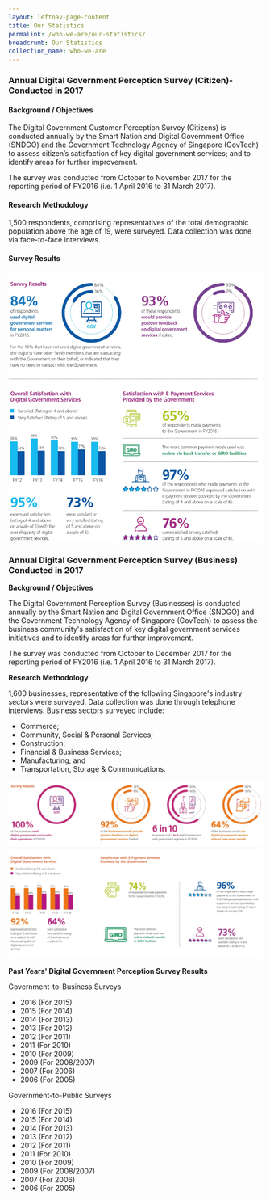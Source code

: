 ```yaml
---
layout: leftnav-page-content
title: Our Statistics
permalink: /who-we-are/our-statistics/
breadcrumb: Our Statistics
collection_name: who-we-are
---
```

### **Annual Digital Government Perception Survey (Citizen)- Conducted in 2017**

#### **Background / Objectives**
The Digital Government Customer Perception Survey (Citizens) is conducted annually by the Smart Nation and Digital Government Office (SNDGO) and the Government Technology Agency of Singapore (GovTech) to assess citizen’s satisfaction of key digital government services; and to identify areas for further improvement.

The survey was conducted from October to November 2017 for the reporting period of FY2016 (i.e. 1 April 2016 to 31 March 2017).

#### **Research Methodology**

1,500 respondents, comprising representatives of the total demographic population above the age of 19, were surveyed. Data collection was done via face-to-face interviews.
#### **Survey Results**

![Digital Government Perception Survey 2017 Citizens ](/images/our-statistics/Digital-Government-Perception2017-Citizens.jpg)

### **Annual Digital Government Perception Survey (Business) Conducted in 2017**

**Background / Objectives**

The Digital Government Perception Survey (Businesses) is conducted annually by the Smart Nation and Digital Government Office (SNDGO) and the Government Technology Agency of Singapore (GovTech) to assess the business community's satisfaction of key digital government services initiatives and to identify areas for further improvement.

The survey was conducted from October to December 2017 for the reporting period of FY2016 (i.e. 1 April 2016 to 31 March 2017).

**Research Methodology**

1,600 businesses, representative of the following Singapore's industry sectors were surveyed.  Data collection was done through telephone interviews. Business sectors surveyed include:
- Commerce;
- Community, Social & Personal Services;
- Construction;
- Financial & Business Services;
- Manufacturing; and
- Transportation, Storage & Communications.


![Digital Government Perception Survey 2017 Business ](/images/our-statistics/Digital-Government-Perception2017-Business.jpg)


**Past Years' Digital Government Perception Survey Results**

Government-to-Business Surveys

- 2016 (For 2015)
- 2015 (For 2014)
- 2014 (For 2013)
- 2013 (For 2012)
- 2012 (For 2011)
- 2011 (For 2010)
- 2010 (For 2009)
- 2009 (For 2008/2007)
- 2007 (For 2006)
- 2006 (For 2005)


Government-to-Public Surveys

- 2016 (For 2015)
- 2015 (For 2014)
- 2014 (For 2013)
- 2013 (For 2012)
- 2012 (For 2011)
- 2011 (For 2010)
- 2010 (For 2009)
- 2009 (For 2008/2007)
- 2007 (For 2006)
- 2006 (For 2005)



      
